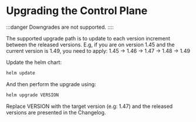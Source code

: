 # Upgrading the Control Plane

:::danger
Downgrades are not supported.
::::


The supported upgrade path is to update to each version increment between the released versions.
E.g, if you are on version 1.45 and the current version is 1.49, you need to apply:
1.45 -> 1.46 -> 1.47 -> 1.48 -> 1.49

Update the helm chart:

```bash
helm update
```

And then perform the upgrade using:

```bash
helm upgrade VERSION
```

Replace VERSION with the target version (e.g: 1.47) and the released versions are presented in the Changelog.
